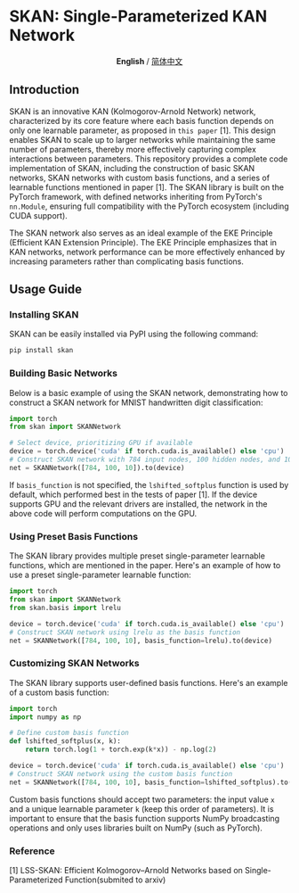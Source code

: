 # SKAN: Single-Parameterized KAN Network

<p align="center"><b>English</b> / <a href="https://github.com/chikkkit/SKAN/blob/main/README.md">简体中文</a></p>

## Introduction
SKAN is an innovative KAN (Kolmogorov-Arnold Network) network, characterized by its core feature where each basis function depends on only one learnable parameter, as proposed in `this paper` [1]. This design enables SKAN to scale up to larger networks while maintaining the same number of parameters, thereby more effectively capturing complex interactions between parameters. This repository provides a complete code implementation of SKAN, including the construction of basic SKAN networks, SKAN networks with custom basis functions, and a series of learnable functions mentioned in paper [1]. The SKAN library is built on the PyTorch framework, with defined networks inheriting from PyTorch's `nn.Module`, ensuring full compatibility with the PyTorch ecosystem (including CUDA support).

The SKAN network also serves as an ideal example of the EKE Principle (Efficient KAN Extension Principle). The EKE Principle emphasizes that in KAN networks, network performance can be more effectively enhanced by increasing parameters rather than complicating basis functions.

## Usage Guide

### Installing SKAN
SKAN can be easily installed via PyPI using the following command:
```bash
pip install skan
```

### Building Basic Networks
Below is a basic example of using the SKAN network, demonstrating how to construct a SKAN network for MNIST handwritten digit classification:
```python
import torch
from skan import SKANNetwork

# Select device, prioritizing GPU if available
device = torch.device('cuda' if torch.cuda.is_available() else 'cpu')
# Construct SKAN network with 784 input nodes, 100 hidden nodes, and 10 output nodes
net = SKANNetwork([784, 100, 10]).to(device)
```
If `basis_function` is not specified, the `lshifted_softplus` function is used by default, which performed best in the tests of paper [1]. If the device supports GPU and the relevant drivers are installed, the network in the above code will perform computations on the GPU.

### Using Preset Basis Functions
The SKAN library provides multiple preset single-parameter learnable functions, which are mentioned in the paper. Here's an example of how to use a preset single-parameter learnable function:
```python
import torch
from skan import SKANNetwork
from skan.basis import lrelu

device = torch.device('cuda' if torch.cuda.is_available() else 'cpu')
# Construct SKAN network using lrelu as the basis function
net = SKANNetwork([784, 100, 10], basis_function=lrelu).to(device)
```

### Customizing SKAN Networks
The SKAN library supports user-defined basis functions. Here's an example of a custom basis function:
```python
import torch
import numpy as np

# Define custom basis function
def lshifted_softplus(x, k):
    return torch.log(1 + torch.exp(k*x)) - np.log(2)

device = torch.device('cuda' if torch.cuda.is_available() else 'cpu')
# Construct SKAN network using the custom basis function
net = SKANNetwork([784, 100, 10], basis_function=lshifted_softplus).to(device)
```
Custom basis functions should accept two parameters: the input value `x` and a unique learnable parameter `k` (keep this order of parameters). It is important to ensure that the basis function supports NumPy broadcasting operations and only uses libraries built on NumPy (such as PyTorch).

### Reference
[1] LSS-SKAN: Efficient Kolmogorov–Arnold Networks based on Single-Parameterized Function(submited to arxiv)

